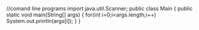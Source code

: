 //comand line programs
import java.util.Scanner;
public class Main
{
	public static void main(String[] args) {
	    for(int i=0;i<args.length;i++)
		System.out.println(args[i]);
	}
}

